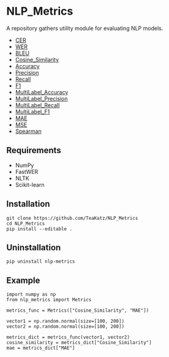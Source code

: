 # NLP_Metrics
A repository gathers utility module for evaluating NLP models.
- [CER](https://github.com/TeaKatz/NLP_Metrics/tree/main/src/nlp_metrics#CER)
- [WER](https://github.com/TeaKatz/NLP_Metrics/tree/main/src/nlp_metrics#WER)
- [BLEU](https://github.com/TeaKatz/NLP_Metrics/tree/main/src/nlp_metrics#BLEU)
- [Cosine_Similarity](https://github.com/TeaKatz/NLP_Metrics/tree/main/src/nlp_metrics#Cosine_Similarity)
- [Accuracy](https://github.com/TeaKatz/NLP_Metrics/tree/main/src/nlp_metrics#Accuracy)
- [Precision](https://github.com/TeaKatz/NLP_Metrics/tree/main/src/nlp_metrics#Precision)
- [Recall](https://github.com/TeaKatz/NLP_Metrics/tree/main/src/nlp_metrics#Recall)
- [F1](https://github.com/TeaKatz/NLP_Metrics/tree/main/src/nlp_metrics#F1)
- [MultiLabel_Accuracy](https://github.com/TeaKatz/NLP_Metrics/tree/main/src/nlp_metrics#MultiLabel_Accuracy)
- [MultiLabel_Precision](https://github.com/TeaKatz/NLP_Metrics/tree/main/src/nlp_metrics#MultiLabel_Precision)
- [MultiLabel_Recall](https://github.com/TeaKatz/NLP_Metrics/tree/main/src/nlp_metrics#MultiLabel_Recall)
- [MultiLabel_F1](https://github.com/TeaKatz/NLP_Metrics/tree/main/src/nlp_metrics#MultiLabel_F1)
- [MAE](https://github.com/TeaKatz/NLP_Metrics/tree/main/src/nlp_metrics#MAE)
- [MSE](https://github.com/TeaKatz/NLP_Metrics/tree/main/src/nlp_metrics#MSE)
- [Spearman](https://github.com/TeaKatz/NLP_Metrics/tree/main/src/nlp_metrics#Spearman)

## Requirements
- NumPy
- FastWER
- NLTK
- Scikit-learn

## Installation
    git clone https://github.com/TeaKatz/NLP_Metrics
    cd NLP_Metrics
    pip install --editable .

## Uninstallation
    pip uninstall nlp-metrics

## Example
    import numpy as np
    from nlp_metrics import Metrics

    metrics_func = Metrics(["Cosine_Similarity", "MAE"])

    vector1 = np.random.normal(size=[100, 200])
    vector2 = np.random.normal(size=[100, 200])

    metrics_dict = metrics_func(vector1, vector2)
    cosine_similarity = metrics_dict["Cosine_Similarity"]
    mae = metrics_dict["MAE"]